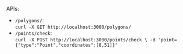 APIs:

* `/polygons/`:  
  `curl -X GET http://localhost:3000/polygons/`
* `/points/check`:  
  `curl -X POST http://localhost:3000/points/check \
  -d 'point={"type":"Point","coordinates":[8,51]}'`
